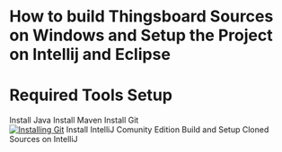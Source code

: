 # How to build Thingsboard Sources on Windows and Setup the Project on Intellij and Eclipse

# Required Tools Setup

Install Java
Install Maven
Install Git
<br />
[![Installing Git](http://img.youtube.com/vi/DQTggH2xCvI/0.jpg)](http://www.youtube.com/watch?v=DQTggH2xCvI "Installing Git 2.21.0 On Windows 10")
Install IntelliJ Comunity Edition
Build and Setup Cloned Sources on IntelliJ

